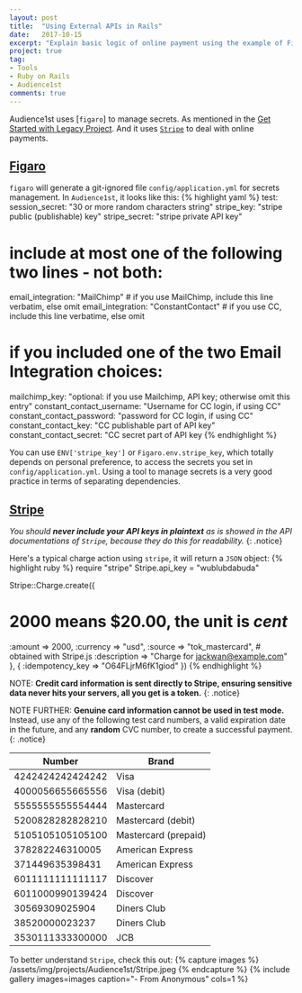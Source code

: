 ```yaml
---
layout: post
title:  "Using External APIs in Rails"
date:   2017-10-15
excerpt: "Explain basic logic of online payment using the example of Figaro and Stripe..."
project: true
tag:
- Tools
- Ruby on Rails
- Audience1st
comments: true
---	
```

Audience1st uses [`figaro`] to manage secrets. As mentioned in the [Get Started with Legacy Project](http://jackwan.win/Get-Started-with-Legacy-Project/). And it uses [`Stripe`](https://stripe.com/docs/api/ruby#intro) to deal with online payments.

## [Figaro](https://github.com/laserlemon/figaro)
`figaro` will generate a git-ignored file `config/application.yml` for secrets management.
In `Audience1st`, it looks like this:
{% highlight yaml %}
test:
session_secret: "30 or more random characters string"
stripe_key: "stripe public (publishable) key"
stripe_secret: "stripe private API key"
# include at most one of the following two lines - not both:
email_integration: "MailChimp"  # if you use MailChimp, include this line verbatim, else omit
email_integration: "ConstantContact" # if you use CC, include this line verbatime, else omit
# if you included one of the two Email Integration choices:
mailchimp_key: "optional: if you use Mailchimp, API key; otherwise omit this entry"
constant_contact_username: "Username for CC login, if using CC"
constant_contact_password: "password for CC login, if using CC"
constant_contact_key: "CC publishable part of API key"
constant_contact_secret: "CC secret part of API key
{% endhighlight %}

You can use `ENV['stripe_key']` or `Figaro.env.stripe_key`, which totally depends on personal preference, to access the secrets you set in `config/application.yml`. Using a tool to manage secrets is a very good practice in terms of separating dependencies.

## [Stripe](https://stripe.com/docs/api/ruby#intro)
*You should **never include your API keys in plaintext** as is showed in the API documentations of `Stripe`, because they do this for readability.*
{: .notice}

Here's a typical charge action using `stripe`, it will return a `JSON` object:
{% highlight ruby %}
require "stripe"
Stripe.api_key = "wublubdabuda"

Stripe::Charge.create({
  # 2000 means $20.00, the unit is *cent*
  :amount => 2000,
  :currency => "usd",
  :source => "tok_mastercard", # obtained with Stripe.js
  :description => "Charge for jackwan@example.com"
}, {
  :idempotency_key => "O64FLjrM6fK1giod"
})
{% endhighlight %}

NOTE: **Credit card information is sent directly to Stripe, ensuring sensitive data never hits your servers, all you get is a token.**
{: .notice} 

NOTE FURTHER: **Genuine card information cannot be used in test mode.** Instead, use any of the following test card numbers, a valid expiration date in the future, and any **random** CVC number, to create a successful payment.
{: .notice}

| Number | Brand |
| --- | --- |
| 4242<span></span>4242<span></span>4242<span></span>4242 | Visa |
| 4000<span></span>0566<span></span>5566<span></span>5556 | Visa (debit) |
| 5555<span></span>5555<span></span>5555<span></span>4444 | Mastercard |
| 5200<span></span>8282<span></span>8282<span></span>8210 | Mastercard (debit) |
| 5105<span></span>1051<span></span>0510<span></span>5100 | Mastercard (prepaid) |
| 3782<span></span>822463<span></span>10005 | American Express |
| 3714<span></span>496353<span></span>98431 | American Express |
| 6011<span></span>1111<span></span>1111<span></span>1117 | Discover |
| 6011<span></span>0009<span></span>9013<span></span>9424 | Discover |
| 3056<span></span>9309<span></span>0259<span></span>04 | Diners Club |
| 3852<span></span>0000<span></span>0232<span></span>37 | Diners Club |
| 3530<span></span>1113<span></span>3330<span></span>0000 | JCB |

To better understand `Stripe`, check this out:
{% capture images %}
	/assets/img/projects/Audience1st/Stripe.jpeg
{% endcapture %}
{% include gallery images=images caption="- From Anonymous" cols=1 %}


